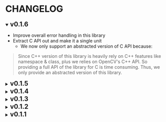 
# CHANGELOG

<details open>
<summary><strong style="font-size:140%">v0.1.6</strong></summary>

* Improve overall error handling in this library
* Extract C API out and make it a single unit
  * We now only support an abstracted version of C API because:
> Since C++ version of this library is heavily rely on
> C++ features like namespace & class, plus we relies on
> OpenCV's C++ API. So providing a full API of the library
> for C is time consuming. Thus, we only provide an
> abstracted version of this library.

</details>


<details>
<summary><strong style="font-size:140%">v0.1.5</strong></summary>

* Add python wrapper for the entire library
* Use both `select_n_circles_by_largest_radius` and `select_circle_by_brightness_perc` in the 1st iteration of circle selection
* Add `cut_ref_image_from_circle` to handle OpenCV cutting image reference

</details>


<details>
<summary><strong style="font-size:140%">v0.1.4</strong></summary>

* Update HoughCircles parameter further more in each iteration
* Fix links in doc

</details>


<details>
<summary><strong style="font-size:140%">v0.1.3</strong></summary>

* Update Github Action

</details>


<details>
<summary><strong style="font-size:140%">v0.1.2</strong></summary>

* Update Github Action release filename

</details>


<details>
<summary><strong style="font-size:140%">v0.1.1</strong></summary>

* Implement Moon Detection & utilities around it
* Add demo folder
* Make Moon Detection available in WASM
* Dockerize the entire build process

</details>



